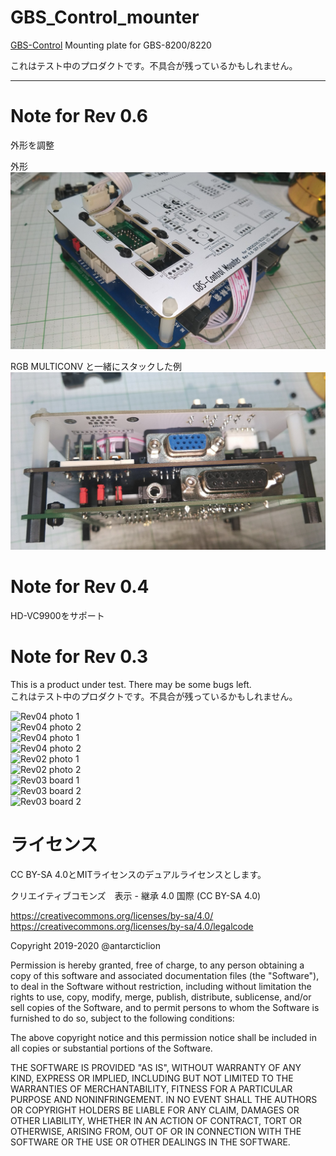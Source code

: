 # GBS_Control_mounter
[GBS-Control](https://github.com/ramapcsx2/gbs-control) Mounting plate for GBS-8200/8220

これはテスト中のプロダクトです。不具合が残っているかもしれません。  

----
# Note for Rev 0.6
外形を調整
  
外形  
![Rev06 photo 1](https://github.com/antarcticlion/GBS_Control_mounter/raw/main/Photos/Rev0.6_photo1.jpg)  
  
RGB MULTICONV と一緒にスタックした例  
![Rev06 photo 2](https://github.com/antarcticlion/GBS_Control_mounter/raw/main/Photos/Rev0.6_photo2.jpg)  

# Note for Rev 0.4
HD-VC9900をサポート

# Note for Rev 0.3
This is a product under test. There may be some bugs left.  
これはテスト中のプロダクトです。不具合が残っているかもしれません。  


![Rev04 photo 1](https://github.com/antarcticlion/GBS_Control_mounter/raw/main/Photos/REV04_GBS8200.jpg)  
![Rev04 photo 2](https://github.com/antarcticlion/GBS_Control_mounter/raw/main/Photos/REV04_VC9900.jpg)  
![Rev04 photo 1](https://github.com/antarcticlion/GBS_Control_mounter/raw/main/Photos/REV04_FRONT.jpg)  
![Rev04 photo 2](https://github.com/antarcticlion/GBS_Control_mounter/raw/main/Photos/REV04_SIDE.jpg)  
![Rev02 photo 1](https://github.com/antarcticlion/GBS_Control_mounter/raw/main/Photos/Rev02_birdview.jpg)  
![Rev02 photo 2](https://github.com/antarcticlion/GBS_Control_mounter/raw/main/Photos/Rev02_sideview2.jpg)  
![Rev03 board 1](https://github.com/antarcticlion/GBS_Control_mounter/raw/main/Photos/Rev03_TOP_SIDE_A.png)  
![Rev03 board 2](https://github.com/antarcticlion/GBS_Control_mounter/raw/main/Photos/Rev03_TOP_SIDE_B.png)  
![Rev03 board 2](https://github.com/antarcticlion/GBS_Control_mounter/raw/main/Photos/mounter_desc01.png)  


# ライセンス

CC BY-SA 4.0とMITライセンスのデュアルライセンスとします。

クリエイティブコモンズ　表示 - 継承 4.0 国際 (CC BY-SA 4.0)

https://creativecommons.org/licenses/by-sa/4.0/  
https://creativecommons.org/licenses/by-sa/4.0/legalcode


Copyright 2019-2020 @antarcticlion

Permission is hereby granted, free of charge, to any person obtaining a copy of this software and associated documentation files (the "Software"), to deal in the Software without restriction, including without limitation the rights to use, copy, modify, merge, publish, distribute, sublicense, and/or sell copies of the Software, and to permit persons to whom the Software is furnished to do so, subject to the following conditions:

The above copyright notice and this permission notice shall be included in all copies or substantial portions of the Software.

THE SOFTWARE IS PROVIDED "AS IS", WITHOUT WARRANTY OF ANY KIND, EXPRESS OR IMPLIED, INCLUDING BUT NOT LIMITED TO THE WARRANTIES OF MERCHANTABILITY, FITNESS FOR A PARTICULAR PURPOSE AND NONINFRINGEMENT. IN NO EVENT SHALL THE AUTHORS OR COPYRIGHT HOLDERS BE LIABLE FOR ANY CLAIM, DAMAGES OR OTHER LIABILITY, WHETHER IN AN ACTION OF CONTRACT, TORT OR OTHERWISE, ARISING FROM, OUT OF OR IN CONNECTION WITH THE SOFTWARE OR THE USE OR OTHER DEALINGS IN THE SOFTWARE.
